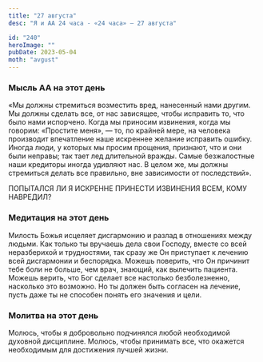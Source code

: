 ```yaml
---
title: "27 августа"
desc: "Я и АА 24 часа - «24 часа» — 27 августа"

id: "240"
heroImage: ""
pubDate: 2023-05-04
moth: "avgust"
---
```


### Мысль АА на этот день

«Мы должны стремиться возместить вред, нанесенный нами другим. Мы должны
сделать все, от нас зависящее, чтобы исправить то, что было нами испорчено.
Когда мы приносим извинения, когда мы говорим: «Простите меня», — то, по
крайней мере, на человека производит впечатление наше искреннее желание
исправить ошибку. Иногда люди, у которых мы просим прощения, признают, что и
они были неправы; так тает лед длительной вражды. Самые безжалостные наши
кредиторы иногда удивляют нас. В целом же, мы должны стремиться делать все
правильно, вне зависимости от последствий».

ПОПЫТАЛСЯ ЛИ Я ИСКРЕННЕ ПРИНЕСТИ ИЗВИНЕНИЯ ВСЕМ, КОМУ НАВРЕДИЛ?

### Медитация на этот день

Милость Божья исцеляет дисгармонию и разлад в отношениях между людьми. Как
только ты вручаешь дела свои Господу, вместе со всей неразберихой и
трудностями, так сразу же Он приступает к лечению всей дисгармонии и
беспорядка. Можешь поверить, что Он причинит тебе боли не больше, чем врач,
знающий, как вылечить пациента. Можешь верить, что Бог сделает все настолько
безболезненно, насколько это возможно. Но ты должен быть согласен на лечение,
пусть даже ты не способен понять его значения и цели.

### Молитва на этот день

Молюсь, чтобы я добровольно подчинялся любой необходимой духовной дисциплине.
Молюсь, чтобы принимать все, что окажется необходимым для достижения лучшей
жизни.
